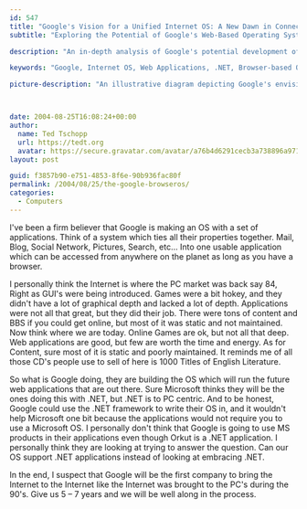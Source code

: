 ```yaml
---
id: 547
title: "Google's Vision for a Unified Internet OS: A New Dawn in Connectivity"
subtitle: "Exploring the Potential of Google's Web-Based Operating System"

description: "An in-depth analysis of Google's potential development of a web-based operating system that integrates Mail, Blog, Social Network, Pictures, Search, and more. Drawing parallels with the early PC market, this article explores how Google might shape the future of the Internet."

keywords: "Google, Internet OS, Web Applications, .NET, Browser-based OS, Future of Internet, Online Games, Mail Integration, Social Network, Search"

picture-description: "An illustrative diagram depicting Google's envisioned web-based operating system, highlighting various integrated components such as Mail, Blog, Social Network, and Pictures. The interconnected nature of these services symbolizes a unified and easily accessible platform for the future of web applications."



date: 2004-08-25T16:08:24+00:00
author:
  name: Ted Tschopp
  url: https://tedt.org
  avatar: https://secure.gravatar.com/avatar/a76b4d6291cecb3a738896a971bfb903?s=512&d=mp&r=g
layout: post

guid: f3857b90-e751-4853-8f6e-90b936fac80f
permalink: /2004/08/25/the-google-browseros/
categories:
  - Computers
---
```

I've been a firm believer that Google is making an OS with a set of applications. Think of a system which ties all their properties together. Mail, Blog, Social Network, Pictures, Search, etc&#8230; Into one usable application which can be accessed from anywhere on the planet as long as you have a browser.

I personally think the Internet is where the PC market was back say 84, Right as GUI's were being introduced. Games were a bit hokey, and they didn't have a lot of graphical depth and lacked a lot of depth. Applications were not all that great, but they did their job. There were tons of content and BBS if you could get online, but most of it was static and not maintained. Now think where we are today. Online Games are ok, but not all that deep. Web applications are good, but few are worth the time and energy. As for Content, sure most of it is static and poorly maintained. It reminds me of all those CD's people use to sell of here is 1000 Titles of English Literature.

So what is Google doing, they are building the OS which will run the future web applications that are out there. Sure Microsoft thinks they will be the ones doing this with .NET, but .NET is to PC centric. And to be honest, Google could use the .NET framework to write their OS in, and it wouldn't help Microsoft one bit because the applications would not require you to use a Microsoft OS. I personally don't think that Google is going to use MS products in their applications even though Orkut is a .NET application. I personally think they are looking at trying to answer the question. Can our OS support .NET applications instead of looking at embracing .NET.

In the end, I suspect that Google will be the first company to bring the Internet to the Internet like the Internet was brought to the PC's during the 90's. Give us 5 &#8211; 7 years and we will be well along in the process.